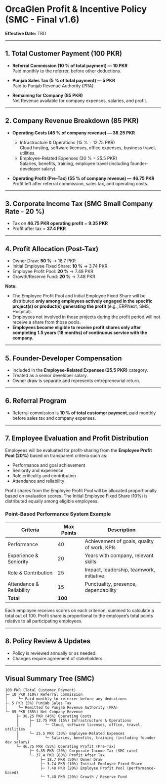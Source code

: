 # OrcaGlen Profit & Incentive Policy (SMC - Final v1.6)

**Effective Date:** TBD

---

## 1. Total Customer Payment (100 PKR)

- **Referral Commission (10 % of total payment) — 10 PKR**  
  Paid monthly to the referrer, before other deductions.

- **Punjab Sales Tax (5 % of total payment) — 5 PKR**  
  Paid to Punjab Revenue Authority (PRA).

- **Remaining for Company (85 PKR)**  
  Net Revenue available for company expenses, salaries, and profit.

---

## 2. Company Revenue Breakdown (85 PKR)

- **Operating Costs (45 % of company revenue) — 38.25 PKR**  
  - Infrastructure & Operations (15 % = 12.75 PKR)  
    Cloud hosting, software licenses, office expenses, business travel, utilities.  
  - Employee-Related Expenses (30 % = 25.5 PKR)  
    Salaries, benefits, training, employee travel (including founder-developer salary).

- **Operating Profit (Pre-Tax) (55 % of company revenue) — 46.75 PKR**  
  Profit left after referral commission, sales tax, and operating costs.

---

## 3. Corporate Income Tax (SMC Small Company Rate - 20 %)

- Tax on **46.75 PKR operating profit** = **9.35 PKR**  
- Profit after tax = **37.4 PKR**

---

## 4. Profit Allocation (Post-Tax)

- Owner Draw: **50 %** → 18.7 PKR  
- Initial Employee Fixed Share: **10 %** → 3.74 PKR  
- Employee Profit Pool: **20 %** → 7.48 PKR  
- Growth/Reserve Fund: **20 %** → 7.48 PKR  

**Note:**  
- The Employee Profit Pool and Initial Employee Fixed Share will be distributed **only among employees actively engaged in the specific project(s) or product(s) generating the profit** (e.g., ERPNext, SMS, Hospital).  
- Employees not involved in those projects during the profit period will not receive a share from those pools.  
- **Employees become eligible to receive profit shares only after completing 1.5 years (18 months) of continuous service with the company.**

---

## 5. Founder-Developer Compensation

- Included in the **Employee-Related Expenses (25.5 PKR)** category.  
- Treated as a senior developer salary.  
- Owner draw is separate and represents entrepreneurial return.

---

## 6. Referral Program

- Referral commission is **10 % of total customer payment**, paid monthly before sales tax and company expenses.

---

## 7. Employee Evaluation and Profit Distribution

Employees will be evaluated for profit-sharing from the **Employee Profit Pool (20%)** based on transparent criteria such as:

- Performance and goal achievement  
- Seniority and experience  
- Role criticality and contribution  
- Attendance and reliability  

Profit shares from the Employee Profit Pool will be allocated proportionally based on evaluation scores. The Initial Employee Fixed Share (10%) is distributed equally among eligible employees.

### Point-Based Performance System Example

| Criteria             | Max Points | Description                                   |
|----------------------|------------|-----------------------------------------------|
| Performance          | 40         | Achievement of goals, quality of work, KPIs   |
| Experience & Seniority | 20         | Years with company, relevant skills           |
| Role & Contribution   | 25         | Impact, leadership, teamwork, initiative      |
| Attendance & Reliability | 15         | Punctuality, presence, dependability          |
| **Total**             | **100**    |                                               |

Each employee receives scores on each criterion, summed to calculate a total out of 100. Profit share is proportional to the employee’s total points relative to all participating employees.

---

## 8. Policy Review & Updates

- Policy is reviewed annually or as needed.  
- Changes require agreement of stakeholders.

---

## Visual Summary Tree (SMC)

```
100 PKR (Total Customer Payment)
├─ 10 PKR (10%) Referral Commission
│     └─ Paid monthly to referrer before any deductions
├─ 5 PKR (5%) Punjab Sales Tax
│     └─ Remitted to Punjab Revenue Authority (PRA)
└─ 85 PKR (85%) Net Company Revenue
     ├─ 38.25 PKR (45%) Operating Costs
     │     ├─ 12.75 PKR (15%) Infrastructure & Operations
     │     │      └─ Cloud, software licenses, office, travel, utilities
     │     └─ 25.5 PKR (30%) Employee-Related Expenses
     │            └─ Salaries, benefits, training (including founder dev salary)
     └─ 46.75 PKR (55%) Operating Profit (Pre-Tax)
           ├─ 9.35 PKR (20%) Corporate Income Tax (SMC rate)
           └─ 37.4 PKR (80%) Profit After Tax
                ├─ 18.7 PKR (50%) Owner Draw
                ├─ 3.74 PKR (10%) Initial Employee Fixed Share
                ├─ 7.48 PKR (20%) Employee Profit Pool (performance-based)
                └─ 7.48 PKR (20%) Growth / Reserve Fund
```
